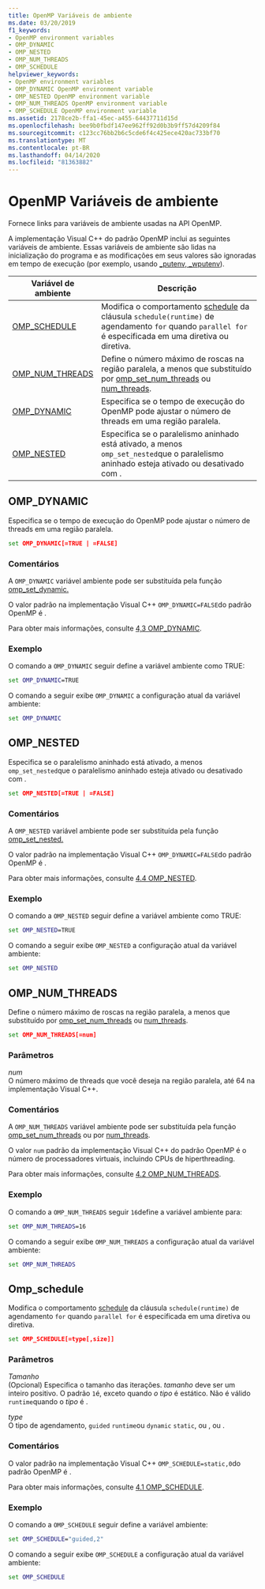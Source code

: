 ```yaml
---
title: OpenMP Variáveis de ambiente
ms.date: 03/20/2019
f1_keywords:
- OpenMP environment variables
- OMP_DYNAMIC
- OMP_NESTED
- OMP_NUM_THREADS
- OMP_SCHEDULE
helpviewer_keywords:
- OpenMP environment variables
- OMP_DYNAMIC OpenMP environment variable
- OMP_NESTED OpenMP environment variable
- OMP_NUM_THREADS OpenMP environment variable
- OMP_SCHEDULE OpenMP environment variable
ms.assetid: 2178ce2b-ffa1-45ec-a455-64437711d15d
ms.openlocfilehash: bee9b0fbdf147ee962ff92d0b3b9ff57d4209f84
ms.sourcegitcommit: c123cc76bb2b6c5cde6f4c425ece420ac733bf70
ms.translationtype: MT
ms.contentlocale: pt-BR
ms.lasthandoff: 04/14/2020
ms.locfileid: "81363882"
---
```

# <a name="openmp-environment-variables"></a>OpenMP Variáveis de ambiente

Fornece links para variáveis de ambiente usadas na API OpenMP.

A implementação Visual C++ do padrão OpenMP inclui as seguintes variáveis de ambiente. Essas variáveis de ambiente são lidas na inicialização do programa e as modificações em seus valores são ignoradas em tempo de execução (por exemplo, usando [_putenv, _wputenv](../../../c-runtime-library/reference/putenv-wputenv.md)).

|Variável de ambiente|Descrição|
|--------------------|-----------|
|[OMP_SCHEDULE](#omp-schedule)|Modifica o comportamento [schedule](openmp-clauses.md#schedule) da cláusula `schedule(runtime)` de agendamento `for` quando `parallel for` é especificada em uma diretiva ou diretiva.|
|[OMP_NUM_THREADS](#omp-num-threads)|Define o número máximo de roscas na região paralela, a menos que substituído por [omp_set_num_threads](openmp-functions.md#omp-set-num-threads) ou [num_threads](openmp-clauses.md#num-threads).|
|[OMP_DYNAMIC](#omp-dynamic)|Especifica se o tempo de execução do OpenMP pode ajustar o número de threads em uma região paralela.|
|[OMP_NESTED](#omp-nested)|Especifica se o paralelismo aninhado está ativado, a menos `omp_set_nested`que o paralelismo aninhado esteja ativado ou desativado com .|

## <a name="omp_dynamic"></a><a name="omp-dynamic"></a>OMP_DYNAMIC

Especifica se o tempo de execução do OpenMP pode ajustar o número de threads em uma região paralela.

```cmd
set OMP_DYNAMIC[=TRUE | =FALSE]
```

### <a name="remarks"></a>Comentários

A `OMP_DYNAMIC` variável ambiente pode ser substituída pela função [omp_set_dynamic.](openmp-functions.md#omp-set-dynamic)

O valor padrão na implementação Visual C++ `OMP_DYNAMIC=FALSE`do padrão OpenMP é .

Para obter mais informações, consulte [4,3 OMP_DYNAMIC](../../../parallel/openmp/4-3-omp-dynamic.md).

### <a name="example"></a>Exemplo

O comando a `OMP_DYNAMIC` seguir define a variável ambiente como TRUE:

```cmd
set OMP_DYNAMIC=TRUE
```

O comando a seguir exibe `OMP_DYNAMIC` a configuração atual da variável ambiente:

```cmd
set OMP_DYNAMIC
```

## <a name="omp_nested"></a><a name="omp-nested"></a>OMP_NESTED

Especifica se o paralelismo aninhado está ativado, a menos `omp_set_nested`que o paralelismo aninhado esteja ativado ou desativado com .

```cmd
set OMP_NESTED[=TRUE | =FALSE]
```

### <a name="remarks"></a>Comentários

A `OMP_NESTED` variável ambiente pode ser substituída pela função [omp_set_nested.](openmp-functions.md#omp-set-nested)

O valor padrão na implementação Visual C++ `OMP_DYNAMIC=FALSE`do padrão OpenMP é .

Para obter mais informações, consulte [4.4 OMP_NESTED](../../../parallel/openmp/4-4-omp-nested.md).

### <a name="example"></a>Exemplo

O comando a `OMP_NESTED` seguir define a variável ambiente como TRUE:

```cmd
set OMP_NESTED=TRUE
```

O comando a seguir exibe `OMP_NESTED` a configuração atual da variável ambiente:

```cmd
set OMP_NESTED
```

## <a name="omp_num_threads"></a><a name="omp-num-threads"></a>OMP_NUM_THREADS

Define o número máximo de roscas na região paralela, a menos que substituído por [omp_set_num_threads](openmp-functions.md#omp-set-num-threads) ou [num_threads](openmp-clauses.md#num-threads).

```cmd
set OMP_NUM_THREADS[=num]
```

### <a name="parameters"></a>Parâmetros

*num*<br/>
O número máximo de threads que você deseja na região paralela, até 64 na implementação Visual C++.

### <a name="remarks"></a>Comentários

A `OMP_NUM_THREADS` variável ambiente pode ser substituída pela função [omp_set_num_threads](openmp-functions.md#omp-set-num-threads) ou por [num_threads](openmp-clauses.md#num-threads).

O valor `num` padrão da implementação Visual C++ do padrão OpenMP é o número de processadores virtuais, incluindo CPUs de hiperthreading.

Para obter mais informações, consulte [4.2 OMP_NUM_THREADS](../../../parallel/openmp/4-2-omp-num-threads.md).

### <a name="example"></a>Exemplo

O comando a `OMP_NUM_THREADS` seguir `16`define a variável ambiente para:

```cmd
set OMP_NUM_THREADS=16
```

O comando a seguir exibe `OMP_NUM_THREADS` a configuração atual da variável ambiente:

```cmd
set OMP_NUM_THREADS
```

## <a name="omp_schedule"></a><a name="omp-schedule"></a>Omp_schedule

Modifica o comportamento [schedule](openmp-clauses.md#schedule) da cláusula `schedule(runtime)` de agendamento `for` quando `parallel for` é especificada em uma diretiva ou diretiva.

```cmd
set OMP_SCHEDULE[=type[,size]]
```

### <a name="parameters"></a>Parâmetros

*Tamanho*<br/>
(Opcional) Especifica o tamanho das iterações. *tamanho* deve ser um inteiro positivo. O padrão `1`é, exceto quando *o tipo* é estático. Não é válido `runtime`quando o *tipo* é .

*type*<br/>
O tipo de agendamento, `guided` `runtime`ou `dynamic` `static`, ou , ou .

### <a name="remarks"></a>Comentários

O valor padrão na implementação Visual C++ `OMP_SCHEDULE=static,0`do padrão OpenMP é .

Para obter mais informações, consulte [4.1 OMP_SCHEDULE](../../../parallel/openmp/4-1-omp-schedule.md).

### <a name="example"></a>Exemplo

O comando a `OMP_SCHEDULE` seguir define a variável ambiente:

```cmd
set OMP_SCHEDULE="guided,2"
```

O comando a seguir exibe `OMP_SCHEDULE` a configuração atual da variável ambiente:

```cmd
set OMP_SCHEDULE
```
